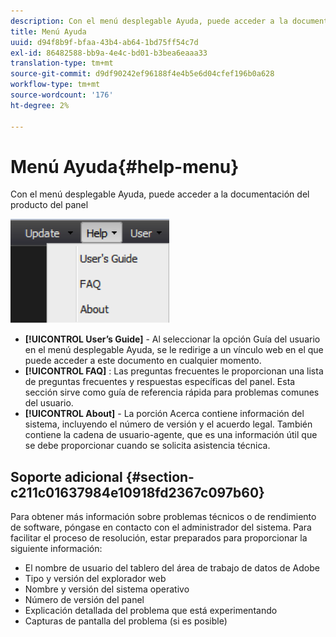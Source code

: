 ```yaml
---
description: Con el menú desplegable Ayuda, puede acceder a la documentación del producto del panel
title: Menú Ayuda
uuid: d94f8b9f-bfaa-43b4-ab64-1bd75ff54c7d
exl-id: 86482588-bb9a-4e4c-bd01-b3bea6eaaa33
translation-type: tm+mt
source-git-commit: d9df90242ef96188f4e4b5e6d04cfef196b0a628
workflow-type: tm+mt
source-wordcount: '176'
ht-degree: 2%

---
```


# Menú Ayuda{#help-menu}

Con el menú desplegable Ayuda, puede acceder a la documentación del producto del panel

![](assets/help.png)

* **[!UICONTROL User’s Guide]** - Al seleccionar la opción Guía del usuario en el menú desplegable Ayuda, se le redirige a un vínculo web en el que puede acceder a este documento en cualquier momento.
* **[!UICONTROL FAQ]** : Las preguntas frecuentes le proporcionan una lista de preguntas frecuentes y respuestas específicas del panel. Esta sección sirve como guía de referencia rápida para problemas comunes del usuario.
* **[!UICONTROL About]** - La porción Acerca contiene información del sistema, incluyendo el número de versión y el acuerdo legal. También contiene la cadena de usuario-agente, que es una información útil que se debe proporcionar cuando se solicita asistencia técnica.

## Soporte adicional {#section-c211c01637984e10918fd2367c097b60}

Para obtener más información sobre problemas técnicos o de rendimiento de software, póngase en contacto con el administrador del sistema. Para facilitar el proceso de resolución, estar preparados para proporcionar la siguiente información:

* El nombre de usuario del tablero del área de trabajo de datos de Adobe
* Tipo y versión del explorador web
* Nombre y versión del sistema operativo
* Número de versión del panel
* Explicación detallada del problema que está experimentando
* Capturas de pantalla del problema (si es posible)
